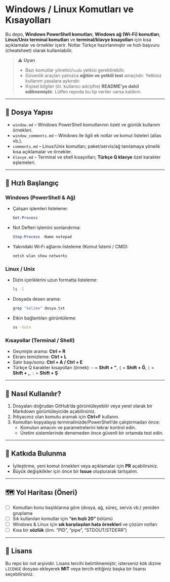 # Windows / Linux Komutları ve Kısayolları

Bu depo, **Windows PowerShell komutları**, **Windows ağ (Wi‑Fi) komutları**, **Linux/Unix terminal komutları** ve **terminal/klavye kısayolları** için kısa açıklamalar ve örnekler içerir. Notlar Türkçe hazırlanmıştır ve hızlı başvuru (cheatsheet) olarak kullanılabilir.

> ⚠️ **Uyarı**
>
> - Bazı komutlar yönetici/`sudo` yetkisi gerektirebilir.
> - Güvenlik araçları yalnızca **eğitim ve yetkili test** amaçlıdır. Yetkisiz kullanım yasalara aykırıdır.
> - Kişisel bilgiler (ör. kullanıcı adı/şifre) **README’ye dahil edilmemiştir**. Lütfen repoda bu tip veriler varsa kaldırın.

---

## 📁 Dosya Yapısı

- `window.md` – Windows PowerShell komutlarının özeti ve günlük kullanım örnekleri.
- `window_comments.md` – Windows ile ilgili ek notlar ve komut listeleri (alias vb.).
- `comments.md` – Linux/Unix komutları; paket/servis/ağ tanılamaya yönelik kısa açıklamalar ve örnekler.
- `klavye.md` – Terminal ve shell kısayolları; **Türkçe Q klavye** özel karakter eşlemeleri.

---

## 🚀 Hızlı Başlangıç

### Windows (PowerShell & Ağ)
- Çalışan işlemleri listeleme:  
  ```powershell
  Get-Process
  ```
- Not Defteri işlemini sonlandırma:  
  ```powershell
  Stop-Process -Name notepad
  ```
- Yakındaki Wi‑Fi ağlarını listeleme (Komut İstemi / CMD):  
  ```cmd
  netsh wlan show networks
  ```

### Linux / Unix
- Dizin içeriklerini uzun formatta listeleme:  
  ```bash
  ls -l
  ```
- Dosyada desen arama:  
  ```bash
  grep "kelime" dosya.txt
  ```
- Etkin bağlantıları görüntüleme:  
  ```bash
  ss -tuln
  ```

### Kısayollar (Terminal / Shell)
- Geçmişte arama: **Ctrl + R**
- Ekranı temizleme: **Ctrl + L**
- Satır başı/sonu: **Ctrl + A / Ctrl + E**
- Türkçe Q karakter kısayolları (örnek): `~` = **Shift + "**, `{` = **Shift + Ğ**, `|` = **Shift + ,**, `:` = **Shift + Ş**

---

## 🧭 Nasıl Kullanılır?

1. Dosyaları doğrudan GitHub’da görüntüleyebilir veya yerel olarak bir Markdown görüntüleyicide açabilirsiniz.
2. İhtiyacınız olan komutu aramak için **Ctrl+F** kullanın.
3. Komutları kopyalayıp terminalinizde/PowerShell’de çalıştırmadan önce:
   - Komutun amacını ve parametrelerini tekrar kontrol edin.
   - Üretim sistemlerinde denemeden önce güvenli bir ortamda test edin.

---

## 🤝 Katkıda Bulunma

- İyileştirme, yeni komut örnekleri veya açıklamalar için **PR** açabilirsiniz.
- Büyük değişiklikler için önce bir **Issue** oluşturarak tartışalım.

---

## 🗺️ Yol Haritası (Öneri)

- [ ] Komutları konu başlıklarına göre (dosya, ağ, süreç, servis vb.) yeniden gruplama
- [ ] Sık kullanılan komutlar için **“en hızlı 20”** bölümü
- [ ] Windows & Linux için **sık karşılaşılan hata örnekleri** ve çözüm notları
- [ ] Kısa bir **sözlük** (örn. “PID”, “pipe”, “STDOUT/STDERR”)

---

## 📄 Lisans

Bu repo bir not arşividir. Lisans tercihi belirtilmemiştir; isterseniz kök dizine `LICENSE` dosyası ekleyerek **MIT** veya tercih ettiğiniz başka bir lisansı seçebilirsiniz.
